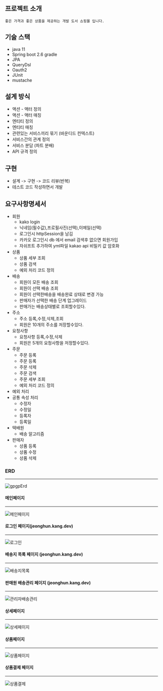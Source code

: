 ##  프로젝트 소개 
```
좋은 가격과 좋은 상품을 제공하는 개발 도서 쇼핑몰 입니다. 
```

기술 스택
- 
- java 11
- Spring boot 2.6 gradle
- JPA
- QueryDsl
- Oauth2 
- JUnit
- mustache

설계 방식
-
-   액션 - 액터 정의
-   액션 - 액터 매칭
-   엔티티 정의
-   엔티티 매칭
-   관련있는 서비스끼리 묶기 (바운디드 컨텍스트)
-   서비스간의 관계 정의
-   서비스 분담 (파트 분배)
-   API 규격 정의

구현 
-
- 설계 -> 구현 -> 코드 리뷰(반복)
- 테스트 코드 작성하면서 개발 

요구사항명세서
-
-   회원
    -   kako login
    -   닉네임(필수값),프로필사진(선택),이메일(선택)
    -   로그인시 httpSession을 남김
    -   카카오 로그인시 db 에서 email 검색후 없으면 회원가입
    -   자쉬프트 추가하여 yml파일 kakao api 비밀키 값 암호화
-   상품
    -   상품 세부 조회
    -   상품 검색
    -   예외 처리 코드 정의
-   배송
    -   회원이 모든 배송 조회
    -   회원이 선택 배송 조회
    -   회원이 선택한배송을 배송완료 상태로 변경 가능
    -   판매자가 선택한 배송 단계 업그레이드
    -   판매가는 배송상태별로 조회할수있다.
-   주소
    -   주소 등록,수정,삭제,조회
    -   회원은 10개의 주소를 저장할수있다.
-   요청사항
    -   요청사항 등록,수정,삭제
    -   회원은 5개의 요청사항을 저정할수있다.
-   주문
    -   주문 등록
    -   주문 등록
    -   주문 삭제
    -   주문 검색
    -   주문 세부 조회
    -   예외 처리 코드 정의
-   예외 처리
-   공통 속성 처리
    -   수정자
    -   수정일
    -   등록자
    -   등록일
-   택배원
    -   배송 알고리즘
-   판매자
    -   상품 등록
    -   상품 수정
    -   상품 삭제
    
    
### ERD 
---
![gpgpErd](https://user-images.githubusercontent.com/105915960/186660945-848adaaf-3374-4466-a96b-23c95d513f3d.png)

#### 메인페이지
---
![메인페이지](https://user-images.githubusercontent.com/105915960/186663417-6b5d6788-39c8-46df-be5f-947a52ae2c28.png)

#### 로그인 페이지(jeonghun.kang.dev)
---
![로그인](https://user-images.githubusercontent.com/105915960/186663422-665a7d39-cd22-4f8e-90d4-394c4d7bbe57.png)


#### 배송지 목록 페이지 (jeonghun.kang.dev)
---
![배송지목록](https://user-images.githubusercontent.com/105915960/186663437-0e87b8d9-9ff6-477d-9720-40e78c0af5c6.png)


#### 판매원 배송관리 페이지 (jeonghun.kang.dev)
---
![관리자배송관리](https://user-images.githubusercontent.com/105915960/186663790-a21d3fae-dd66-40f7-a31f-76c7e3723f22.png)


#### 상세페이지 
---
![상세페이지](https://user-images.githubusercontent.com/105915960/186663485-2b3a1036-1256-4924-90ef-398825c81dd4.png)

#### 상품페이지
---
![상품페이지](https://user-images.githubusercontent.com/105915960/186663505-23f34b28-3a78-4c87-8f80-41d91bcbb34f.png)

#### 상품결제 페이지
---
![상품결제](https://user-images.githubusercontent.com/105915960/186663489-9eb03af1-1826-499b-800b-4233e4178cf5.png)

